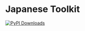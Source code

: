# Japanese Toolkit

[![PyPI Downloads](https://img.shields.io/pypi/dm/python-jptk.svg?label=PyPI%20downloads)](
https://pypi.org/project/python-jptk/)
